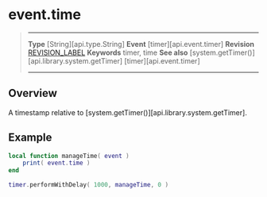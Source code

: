 
# event.time

> --------------------- ------------------------------------------------------------------------------------------
> __Type__				[String][api.type.String]
> __Event__				[timer][api.event.timer]
> __Revision__			[REVISION_LABEL](REVISION_URL)
> __Keywords__          timer, time
> __See also__			[system.getTimer()][api.library.system.getTimer]
>                       [timer][api.event.timer]
> --------------------- ------------------------------------------------------------------------------------------

## Overview

A timestamp relative to [system.getTimer()][api.library.system.getTimer].


## Example

``````lua
local function manageTime( event )
	print( event.time )
end

timer.performWithDelay( 1000, manageTime, 0 )
``````
